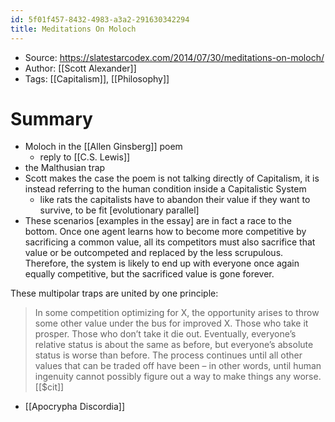 ```yaml
---
id: 5f01f457-8432-4983-a3a2-291630342294
title: Meditations On Moloch
---
```


- Source: <https://slatestarcodex.com/2014/07/30/meditations-on-moloch/>
- Author: [[Scott Alexander]]
- Tags: [[Capitalism]], [[Philosophy]]

# Summary

- Moloch in the [[Allen Ginsberg]] poem
  - reply to [[C.S. Lewis]]
- the Malthusian trap
- Scott makes the case the poem is not talking directly of Capitalism, it is instead referring to the human condition inside a Capitalistic System
  - like rats the capitalists have to abandon their value if they want to survive, to be fit \[evolutionary parallel\]
- These scenarios \[examples in the essay\] are in fact a race to the bottom. Once one agent learns how to become more competitive by sacrificing a common value, all its competitors must also sacrifice that value or be outcompeted and replaced by the less scrupulous. Therefore, the system is likely to end up with everyone once again equally competitive, but the sacrificed value is gone forever.

These multipolar traps are united by one principle:

> In some competition optimizing for X, the opportunity arises to throw some other value under the bus for improved X. Those who take it prosper. Those who don’t take it die out. Eventually, everyone’s relative status is about the same as before, but everyone’s absolute status is worse than before. The process continues until all other values that can be traded off have been – in other words, until human ingenuity cannot possibly figure out a way to make things any worse. [[$cit]]

- [[Apocrypha Discordia]]
